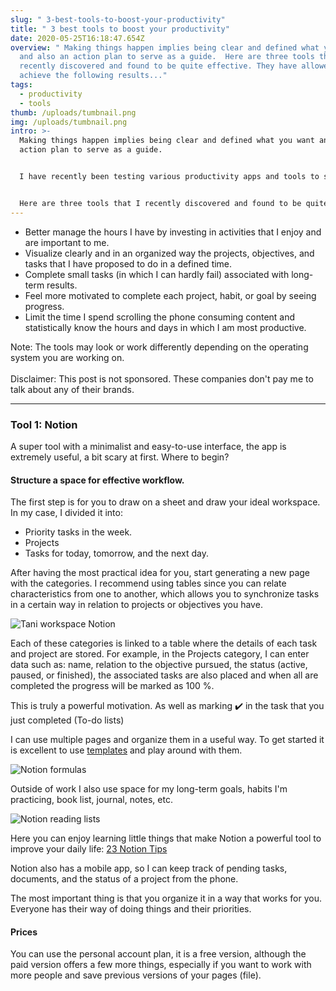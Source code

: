 ```yaml
---
slug: " 3-best-tools-to-boost-your-productivity"
title: " 3 best tools to boost your productivity"
date: 2020-05-25T16:18:47.654Z
overview: " Making things happen implies being clear and defined what you want
  and also an action plan to serve as a guide.  Here are three tools that I
  recently discovered and found to be quite effective. They have allowed me to
  achieve the following results..."
tags:
  - productivity
  - tools
thumb: /uploads/tumbnail.png
img: /uploads/tumbnail.png
intro: >-
  Making things happen implies being clear and defined what you want and also an
  action plan to serve as a guide.


  I have recently been testing various productivity apps and tools to stay focused. I have problems focusing on tasks because there is a sea of ​​information on the internet and my attention is scattered, which is why I am always looking for new tools, tips, and tricks.


  Here are three tools that I recently discovered and found to be quite effective. They have allowed me to achieve the following results.
---
```

* Better manage the hours I have by investing in activities that I enjoy and are important to me.
* Visualize clearly and in an organized way the projects, objectives, and tasks that I have proposed to do in a defined time.
* Complete small tasks (in which I can hardly fail) associated with long-term results.
* Feel more motivated to complete each project, habit, or goal by seeing progress.
* Limit the time I spend scrolling the phone consuming content and statistically know the hours and days in which I am most productive.

Note: The tools may look or work differently depending on the operating system you are working on.\
\
Disclaimer: This post is not sponsored. These companies don't pay me to talk about any of their brands. 

- - -

### Tool 1: Notion

A super tool with a minimalist and easy-to-use interface, the app is extremely useful, a bit scary at first. Where to begin?

#### **Structure a space for effective workflow.** 

The first step is for you to draw on a sheet and draw your ideal workspace. In my case, I divided it into:

* Priority tasks in the week.
* Projects
* Tasks for today, tomorrow, and the next day.

After having the most practical idea for you, start generating a new page with the categories. I recommend using tables since you can relate characteristics from one to another, which allows you to synchronize tasks in a certain way in relation to projects or objectives you have.

![Tani workspace Notion](/uploads/1-work_space_notion_tani.png "Tani workspace Notion")

Each of these categories is linked to a table where the details of each task and project are stored. For example, in the Projects category, I can enter data such as: name, relation to the objective pursued, the status (active, paused, or finished), the associated tasks are also placed and when all are completed the progress will be marked as 100 %.

This is truly a powerful motivation. As well as marking ✔️ in the task that you just completed (To-do lists)

I can use multiple pages and organize them in a useful way. To get started it is excellent to use [templates](https://www.notion.so/Notion-Template-Gallery-181e961aeb5c4ee6915307c0dfd5156d) and play around with them.

![Notion formulas](/uploads/screen-shot-2020-09-14-at-10.40.41.png "Notion formulas")

Outside of work I also use space for my long-term goals, habits I'm practicing, book list, journal, notes, etc.

![Notion reading lists](/uploads/2-reading-list.png "Notion reading lists")

Here you can enjoy learning little things that make Notion a powerful tool to improve your daily life: [23 Notion Tips](https://www.youtube.com/watch?v=FcnXOicBo0M)

Notion also has a mobile app, so I can keep track of pending tasks, documents, and the status of a project from the phone.

The most important thing is that you organize it in a way that works for you. Everyone has their way of doing things and their priorities.

#### Prices

You can use the personal account plan, it is a free version, although the paid version offers a few more things, especially if you want to work with more people and save previous versions of your pages (file).

![]()